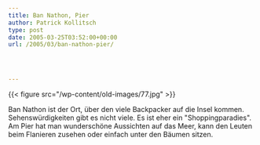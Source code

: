 ```yaml
---
title: Ban Nathon, Pier
author: Patrick Kollitsch
type: post
date: 2005-03-25T03:52:00+00:00
url: /2005/03/ban-nathon-pier/




---
```

{{< figure src="/wp-content/old-images/77.jpg" >}}

Ban Nathon ist der Ort, über den viele Backpacker auf die Insel kommen. Sehenswürdigkeiten gibt es nicht viele. Es ist eher ein "Shoppingparadies". Am Pier hat man wunderschöne Aussichten auf das Meer, kann den Leuten beim Flanieren zusehen oder einfach unter den Bäumen sitzen.